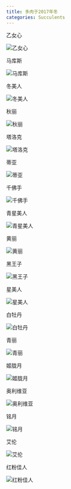 ```yaml
---
title: 多肉于2017年冬
categories: Succulents
---
```


乙女心

![乙女心](/assets/img/20180101/DSC00143.JPG)

马库斯

![马库斯](/assets/img/20180101/DSC00182.JPG)

<!-- more -->

冬美人

![冬美人](/assets/img/20180101/DSC00202.JPG)

秋丽

![秋丽](/assets/img/20180101/DSC00212.JPG)

塔洛克

![塔洛克](/assets/img/20180101/DSC00159.JPG)

蒂亚

![蒂亚](/assets/img/20180101/DSC00138.JPG)

千佛手

![千佛手](/assets/img/20180101/DSC00154.JPG)

青星美人

![青星美人](/assets/img/20180101/DSC00114.JPG)

黄丽

![黄丽](/assets/img/20180101/DSC00160.JPG)

黑王子

![黑王子](/assets/img/20180101/DSC00200.JPG)

星美人

![星美人](/assets/img/20180101/DSC00165.JPG)

白牡丹

![白牡丹](/assets/img/20180101/DSC00148.JPG)

青丽

![青丽](/assets/img/20180101/DSC00144.JPG)

姬胧月

![姬胧月](/assets/img/20180101/DSC00183.JPG)

奥利维亚

![奥利维亚](/assets/img/20180101/DSC00215.JPG)

铭月

![铭月](/assets/img/20180101/DSC00217.JPG)

艾伦

![艾伦](/assets/img/20180101/DSC00188.JPG)

红粉佳人

![红粉佳人](/assets/img/20180101/DSC00191.JPG)